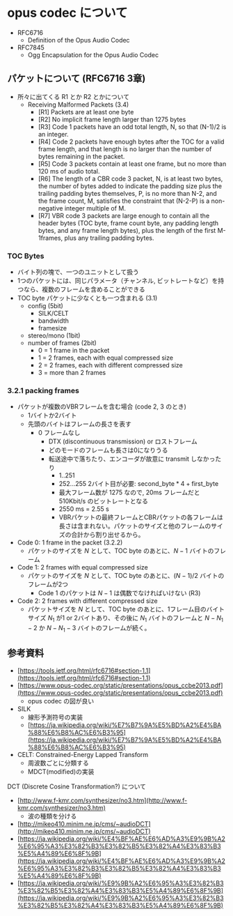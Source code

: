 # opus codec について

* RFC6716
	* Definition of the Opus Audio Codec
* RFC7845
	* Ogg Encapsulation for the Opus Audio Codec

## パケットについて (RFC6716 3章)

* 所々に出てくる R1 とか R2 とかについて
	* Receiving Malformed Packets (3.4)
		* [R1] Packets are at least one byte
		* [R2] No implicit frame length larger than 1275 bytes
		* [R3] Code 1 packets have an odd total length, N, so that (N-1)/2 is an integer.
		* [R4] Code 2 packets have enough bytes after the TOC for a valid frame length, and that length is no larger than the number of bytes remaining in the packet.
		* [R5] Code 3 packets contain at least one frame, but no more than 120 ms of audio total.
		* [R6] The length of a CBR code 3 packet, N, is at least two bytes, the number of bytes added to indicate the padding size plus the trailing padding bytes themselves, P, is no more than N-2, and the frame count, M, satisfies the constraint that (N-2-P) is a non-negative integer multiple of M.
		* [R7] VBR code 3 packets are large enough to contain all the header bytes (TOC byte, frame count byte, any padding length bytes, and any frame length bytes), plus the length of the first M-1frames, plus any trailing padding bytes.

### TOC Bytes

* バイト列の塊で、一つのユニットとして扱う
* 1つのパケットには、同じパラメータ（チャンネル, ビットレートなど）を持つなら、複数のフレームを含めることができる
*  TOC byte  パケットに少なくとも一つ含まれる (3.1)
	* config (5bit)
		* SILK/CELT
		* bandwidth
		* framesize
	* stereo/mono (1bit)
	* number of frames (2bit)
		* 0 = 1 frame in the packet
		* 1 = 2 frames, each with equal compressed size
		* 2 = 2 frames, each with different compressed size
		* 3 = more than 2 frames

### 3.2.1 packing frames

* パケットが複数のVBRフレームを含む場合 (code 2, 3 のとき)
  * 1バイトか2バイト
  * 先頭のバイトはフレームの長さを表す
    * 0 フレームなし
      * DTX (discontinuous transmission) or ロストフレーム
      * どのモードのフレームも長さは0になりうる
      * 転送途中で落ちたり、エンコーダが故意に transmit しなかったり
        * 1..251
        * 252...255 2バイト目が必要: $\text{second_byte}*4+\text{first_byte}$
        * 最大フレーム数が 1275 なので, 20ms フレームだと 510Kbit/s のビットレートとなる
        * 2550 ms = 2.55 s
        * VBRパケットの最終フレームとCBRパケットの各フレームは長さは含まれない。パケットのサイズと他のフレームのサイズの合計から割り出せるから。
* Code 0: 1 frame in the packet (3.2.2)
	* パケットのサイズを $N$ として、TOC byte のあとに、$N-1$ バイトのフレーム
* Code 1: 2 frames with equal compressed size
	* パケットのサイズを $N$ として、TOC byte のあとに、$(N-1)/2$ バイトのフレームが2つ
		* Code 1 のパケットは $N-1$ は偶数でなければいけない (R3)
* Code 2: 2 frames with different compressed size
	* パケットサイズを $N$ として、TOC byte のあとに、1フレーム目のバイトサイズ $N_1$ が1 or 2バイトあり、その後に $N_1$ バイトのフレームと $N - N_1 - 2$ か $N - N_1 - 3$ バイトのフレームが続く。

## 参考資料

* [https://tools.ietf.org/html/rfc6716#section-1.1](https://tools.ietf.org/html/rfc6716#section-1.1)
* [https://www.opus-codec.org/static/presentations/opus_ccbe2013.pdf](https://www.opus-codec.org/static/presentations/opus_ccbe2013.pdf)
	* opus codec の図が良い
* SILK
	* 線形予測符号の実装
	* [https://ja.wikipedia.org/wiki/%E7%B7%9A%E5%BD%A2%E4%BA%88%E6%B8%AC%E6%B3%95](https://ja.wikipedia.org/wiki/%E7%B7%9A%E5%BD%A2%E4%BA%88%E6%B8%AC%E6%B3%95)
* CELT: Constrained-Energy Lapped Transform
	* 周波数ごとに分類する
	* MDCT(modified)の実装

DCT (Discrete Cosine Transformation?) について
* [http://www.f-kmr.com/synthesizer/no3.htm](http://www.f-kmr.com/synthesizer/no3.htm)
	* 波の種類を分ける
* [http://mikeo410.minim.ne.jp/cms/~audioDCT](http://mikeo410.minim.ne.jp/cms/~audioDCT)
*  [https://ja.wikipedia.org/wiki/%E4%BF%AE%E6%AD%A3%E9%9B%A2%E6%95%A3%E3%82%B3%E3%82%B5%E3%82%A4%E3%83%B3%E5%A4%89%E6%8F%9B](https://ja.wikipedia.org/wiki/%E4%BF%AE%E6%AD%A3%E9%9B%A2%E6%95%A3%E3%82%B3%E3%82%B5%E3%82%A4%E3%83%B3%E5%A4%89%E6%8F%9B)
* [https://ja.wikipedia.org/wiki/%E9%9B%A2%E6%95%A3%E3%82%B3%E3%82%B5%E3%82%A4%E3%83%B3%E5%A4%89%E6%8F%9B](https://ja.wikipedia.org/wiki/%E9%9B%A2%E6%95%A3%E3%82%B3%E3%82%B5%E3%82%A4%E3%83%B3%E5%A4%89%E6%8F%9B)
<!--stackedit_data:
eyJoaXN0b3J5IjpbLTE3NzM1OTI2MF19
-->